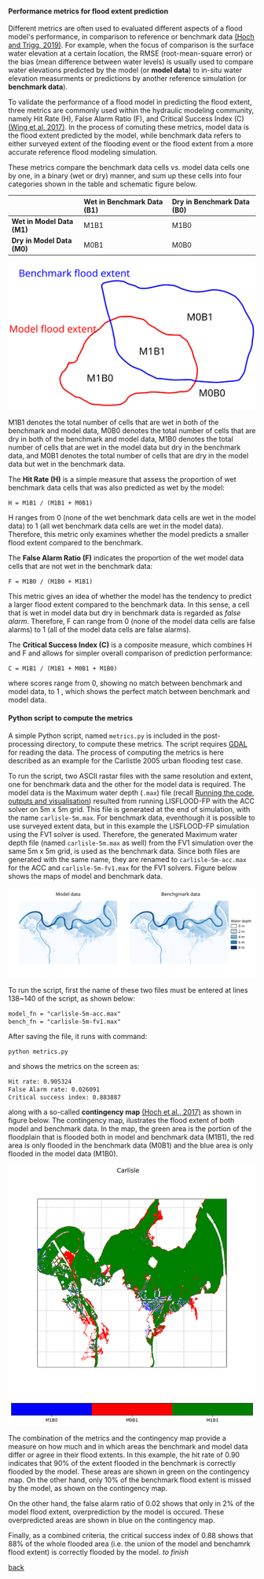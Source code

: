 #### Performance metrics for flood extent prediction 

Different metrics are often used to evaluated different aspects of a flood model's performance, in comparison to reference or benchmark data [(Hoch and Trigg, 2019)](https://iopscience.iop.org/article/10.1088/1748-9326/aaf3d3). For example, when the focus of comparison is the surface water elevation at a certain location, the RMSE (root-mean-square error) or the bias (mean difference between water levels) is usually used to compare water elevations predicted by the model (or **model data**) to in-situ water elevation measurments or predictions by another reference simulation (or **benchmark data**). 

To validate the performance of a flood model in predicting the flood extent, three metrics are commonly used within the hydraulic modeling community, namely Hit Rate (H), False Alarm Ratio (F), and Critical Success Index (C) [(Wing et al. 2017)](https://agupubs.onlinelibrary.wiley.com/doi/full/10.1002/2017WR020917). In the process of comuting these metrics, model data is the flood extent predicted by the model, while benchmark data refers to either surveyed extent of the flooding event or the flood extent from a more accurate reference flood modeling simulation.  

These metrics compare the benchmark data cells _vs._ model data cells one by one, in a binary (wet or dry) manner, and sum up these cells into four categories shown in the table and schematic figure below.  

   |  | **Wet in Benchmark Data (B1)** | **Dry in Benchmark Data (B0)** |
   | :---         | :---      | :--- |
   | **Wet in Model Data (M1)**   | M1B1      | M1B0    |
   | **Dry in Model Data (M0)**   | M0B1      | M0B0    |

![image](/Figures/metrics4.svg)

M1B1 denotes the total number of cells that are wet in both of the benchmark and model data, M0B0 denotes the total number of cells that are dry in both of the benchmark and model data, M1B0 denotes the total number of cells that are wet in the model data but dry in the benchmark data, and M0B1 denotes the total number of cells that are dry in the model data but wet in the benchmark data. 


The **Hit Rate (H)** is a simple measure that assess the proportion of wet benchmark data cells that was also predicted as wet by the model:

````
H = M1B1 / (M1B1 + M0B1)
````

H ranges from 0 (none of the wet benchmark data cells are wet in the model data) to 1 (all wet benchmark data cells are wet in the model data). Therefore, this metric only examines whether the model predicts a smaller flood extent compared to the benchmark.

The **False Alarm Ratio (F)** indicates the proportion of the wet model data cells that are not wet in the benchmark data:

````
F = M1B0 / (M1B0 + M1B1)
````

This metric gives an idea of whether the model has the tendency to predict a larger flood extent compared to the benchmark data. In this sense, a cell that is wet in model data but dry in benchmark data is regarded as *false alarm*. Therefore, F can range from 0 (none of the model data cells are false alarms) to 1 (all of the model data cells are false alarms). 

The **Critical Success Index (C)** is a composite measure, which combines H and F and allows for simpler overall comparison of prediction performance:

````
C = M1B1 / (M1B1 + M0B1 + M1B0)
````

where scores range from 0, showing no match between benchmark and model data, to 1 , which shows the perfect match between benchmark and model data.

#### Python script to compute the metrics

A simple Python script, named `metrics.py` is included in the post-processing directory, to compute these metrics. The script requires [GDAL](https://gdal.org/index.html) for reading the data. The process of computing the metrics is here described as an example for the Carlistle 2005 urban flooding test case.

To run the script, two ASCII rastar files with the same resolution and extent, one for benchmark data and the other for the model data is required. The model data is the Maximum water depth (`.max`) file (recall [Running the code, outputs and visualisation](/Merewether3.md)) resulted from running LISFLOOD-FP with the ACC solver on 5m x 5m grid. This file is generated at the end of simulation, with the name `carlisle-5m.max`. For benchmark data, eventhough it is possible to use surveyed extent data, but in this example the LISFLOOD-FP simulation using the FV1 solver is used. Therefore, the generated Maximum water depth file (named `carlisle-5m.max` as well) from the FV1 simulation over the same 5m x 5m grid, is used as the benchmark data. Since both files are generated with the same name, they are renamed to `carlisle-5m-acc.max` for the ACC and `carlisle-5m-fv1.max` for the FV1 solvers. Figure below shows the maps of model and benchmark data.

![image](/Figures/metrics5.svg)

To run the script, first the name of these two files must be entered at lines 138~140 of the script, as shown below:

````
model_fn = "carlisle-5m-acc.max" 
bench_fn = "carlisle-5m-fv1.max" 
````
After saving the file, it runs with command:

````
python metrics.py
````

and shows the metrics on the screen as:

````
Hit rate: 0.905324
False Alarm rate: 0.026091
Critical success index: 0.883887
````

along with a so-called **contingency map** [(Hoch et al., 2017)](https://gmd.copernicus.org/articles/10/3913/2017/) as shown in figure below. The contingency map, ilustrates the flood extent of both model and benchmark data. In the map, the green area is the portion of the floodplain that is flooded both in model and benchmark data (M1B1), the red area is only flooded in the benchmark data (M0B1) and the blue area is only flooded in the model data (M1B0).

![image](/Figures/carl_4.png)

The combination of the metrics and the contingency map provide a measure on how much and in which areas the benchmark and model data differ or agree in their flood extents. In this example, the hit rate of 0.90 indicates that 90% of the extent flooded in the benchmark is correctly flooded by the model. These areas are shown in green on the contingency map. On the other hand, only 10% of the benchmark flood extent is missed by the model, as shown on the contingency map.

On the other hand, the false alarm ratio of 0.02 shows that only in 2% of the model flood extent, overprediction by the model is occured. These overpredicted areas are shown in blue on the contingency map. 

Finally, as a combined criteria, the critical success index of 0.88 shows that 88% of the whole flooded area (i.e. the union of the model and benchamrk flood extent) is correctly flooded by the model. *to finish*

[back](/Carlistle_flooding.md)
